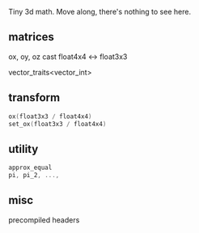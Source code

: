 Tiny 3d math. Move along, there's nothing to see here.


## matrices
ox, oy, oz
cast float4x4 <-> float3x3

vector_traits<vector_int>

## transform
```c++
ox(float3x3 / float4x4)
set_ox(float3x3 / float4x4)
```

## utility
```c++
approx_equal
pi, pi_2, ..., 
```

## misc
precompiled headers
